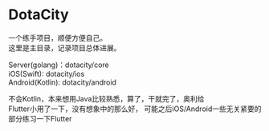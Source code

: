 # DotaCity

一个练手项目，顺便方便自己。    
这里是主目录，记录项目总体进展。    
    
Server(golang)：dotacity/core    
iOS(Swift): dotacity/ios    
Android(Kotlin): dotacity/android    
    
不会Kotlin，本来想用Java比较熟悉，算了，干就完了，奥利给   
Flutter小用了一下，没有想象中的那么好，
可能之后iOS/Android一些无关紧要的部分练习一下Flutter
